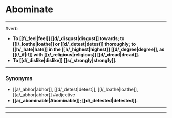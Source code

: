 # Abominate
---
#verb
- **To [[f/_feel|feel]] [[d/_disgust|disgust]] towards; to [[l/_loathe|loathe]] or [[d/_detest|detest]] thoroughly; to [[h/_hate|hate]] in the [[h/_highest|highest]] [[d/_degree|degree]], as [[i/_if|if]] with [[r/_religious|religious]] [[d/_dread|dread]].**
- **To [[d/_dislike|dislike]] [[s/_strongly|strongly]].**
---
### Synonyms
- [[a/_abhor|abhor]], [[d/_detest|detest]], [[l/_loathe|loathe]], [[a/_abhor|abhor]]
#adjective
- **[[a/_abominable|Abominable]]; [[d/_detested|detested]].**
---
---
